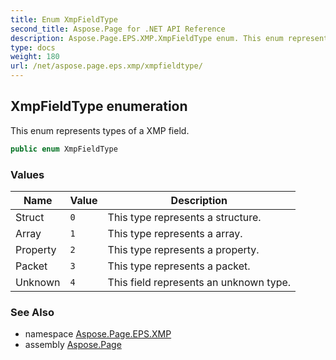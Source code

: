 ```yaml
---
title: Enum XmpFieldType
second_title: Aspose.Page for .NET API Reference
description: Aspose.Page.EPS.XMP.XmpFieldType enum. This enum represents types of a XMP field
type: docs
weight: 180
url: /net/aspose.page.eps.xmp/xmpfieldtype/
---
```

## XmpFieldType enumeration

This enum represents types of a XMP field.

```csharp
public enum XmpFieldType
```

### Values

| Name | Value | Description |
| --- | --- | --- |
| Struct | `0` | This type represents a structure. |
| Array | `1` | This type represents a array. |
| Property | `2` | This type represents a property. |
| Packet | `3` | This type represents a packet. |
| Unknown | `4` | This field represents an unknown type. |

### See Also

* namespace [Aspose.Page.EPS.XMP](../../aspose.page.eps.xmp/)
* assembly [Aspose.Page](../../)


